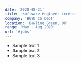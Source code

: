 ```yaml
---
date: '2020-08-21'
title: 'Software Engineer Intern'
company: 'BGSU CS Dept'
location: 'Bowling Green, OH'
range: 'May - Aug 2020'
url: '#jobs'
---
```


- Sample text 1
- Sample text 2
- Sample text 3
